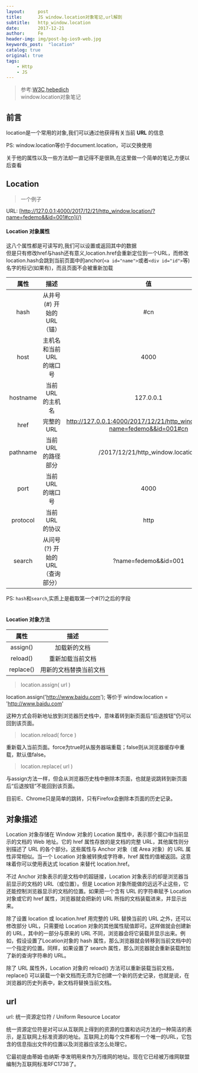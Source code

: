 ```yaml
---
layout:     post
title:      JS window.location对象笔记,url解剖
subtitle:   http_window.location
date:       2017-12-21
author:     Fe
header-img: img/post-bg-ios9-web.jpg
keywords_post:  "location"
catalog: true
original: true
tags:
    - Http
    - JS
---
```

>参考:[W3C](http://www.w3school.com.cn),[hebedich](http://www.jb51.net/article/57407.htm)  
>window.location对象笔记

## 前言

location是一个常用的对象,我们可以通过他获得有关当前 **URL** 的信息   

PS: window.location等价于document.location，可以交换使用

关于他的属性以及一些方法却一直记得不是很熟,在这里做一个简单的笔记,方便以后查看


## Location

>一个例子

URL:  [http://127.0.0.1:4000/2017/12/21/http_window.location/?name=fedemo&&id=001#cn](/)  

#### Location 对象属性

这八个属性都是可读写的,我们可以设置或返回其中的数据  
但是只有修改href与hash还有意义,location.href会重新定位到一个URL，而修改location.hash会跳到当前页面中的anchor(``<a id="name">``或者`<div id="id">`等)名字的标记(如果有)，而且页面不会被重新加载

|属性|描述|值|
|:-:|:-:|:-:|
|hash|从井号 (#) 开始的 URL（锚）|#cn|
|host|主机名和当前 URL 的端口号|4000|
|hostname|当前 URL 的主机名|127.0.0.1|
|href|完整的 URL|http://127.0.0.1:4000/2017/12/21/http_window.location/?name=fedemo&&id=001#cn|
|pathname|当前 URL 的路径部分|/2017/12/21/http_window.location/|
|port|当前 URL 的端口号|4000|
|protocol|当前 URL 的协议|http|
|search|从问号 (?) 开始的 URL（查询部分）|?name=fedemo&&id=001|

PS: `hash`和`search`,实质上是截取第一个#(?)之后的字段    
<br>
#### Location 对象方法

|属性|描述|
|:-:|:-:|
|assign()|加载新的文档|
|reload()|重新加载当前文档|
|replace()|用新的文档替换当前文档|  

>location.assign( url )

location.assign('http://www.baidu.com'); 等价于 window.location = 'http://www.baidu.com'   

这种方式会将新地址放到浏览器历史栈中，意味着转到新页面后“后退按钮”仍可以回到该页面。

>location.reload( force )

重新载入当前页面。force为true时从服务器端重载；false则从浏览器缓存中重载，默认值false。

>location.replace( url )

与assign方法一样，但会从浏览器历史栈中删除本页面，也就是说跳转到新页面后“后退按钮”不能回到该页面。   

目前IE、Chrome只是简单的跳转，只有Firefox会删除本页面的历史记录。
## 对象描述

Location 对象存储在 Window 对象的 Location 属性中，表示那个窗口中当前显示的文档的 Web 地址。它的 href 属性存放的是文档的完整 URL，其他属性则分别描述了 URL 的各个部分。这些属性与 Anchor 对象（或 Area 对象）的 URL 属性非常相似。当一个 Location 对象被转换成字符串，href 属性的值被返回。这意味着你可以使用表达式 location 来替代 location.href。

不过 Anchor 对象表示的是文档中的超链接，Location 对象表示的却是浏览器当前显示的文档的 URL（或位置）。但是 Location 对象所能做的远远不止这些，它还能控制浏览器显示的文档的位置。如果把一个含有 URL 的字符串赋予 Location 对象或它的 href 属性，浏览器就会把新的 URL 所指的文档装载进来，并显示出来。

除了设置 location 或 location.href 用完整的 URL 替换当前的 URL 之外，还可以修改部分 URL，只需要给 Location 对象的其他属性赋值即可。这样做就会创建新的 URL，其中的一部分与原来的 URL 不同，浏览器会将它装载并显示出来。例如，假设设置了Location对象的 hash 属性，那么浏览器就会转移到当前文档中的一个指定的位置。同样，如果设置了 search 属性，那么浏览器就会重新装载附加了新的查询字符串的 URL。

除了 URL 属性外，Location 对象的 reload() 方法可以重新装载当前文档，replace() 可以装载一个新文档而无须为它创建一个新的历史记录，也就是说，在浏览器的历史列表中，新文档将替换当前文档。

## url

url: 统一资源定位符 / Uniform Resource Locator

统一资源定位符是对可以从互联网上得到的资源的位置和访问方法的一种简洁的表示，是互联网上标准资源的地址。互联网上的每个文件都有一个唯一的URL，它包含的信息指出文件的位置以及浏览器应该怎么处理它。   

它最初是由蒂姆·伯纳斯·李发明用来作为万维网的地址。现在它已经被万维网联盟编制为互联网标准RFC1738了。
